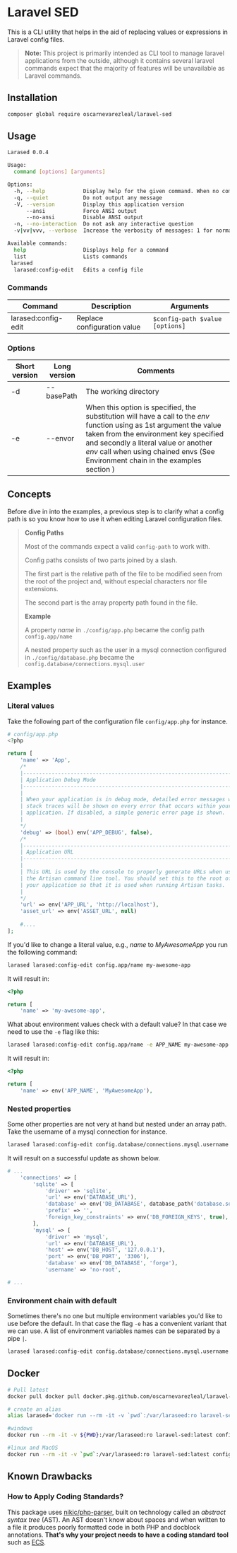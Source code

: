 # Laravel SED  

This is a CLI utility that helps in the aid of replacing values or expressions in Laravel config files.
  
> **Note:**  This project is primarily intended as CLI tool to manage laravel applications from the outside, although it contains several laravel commands expect that the majority of features will be unavailable as Laravel commands.

## Installation
```bash
composer global require oscarnevarezleal/laravel-sed
```

## Usage
```bash
Larased 0.0.4

Usage:
  command [options] [arguments]

Options:
  -h, --help            Display help for the given command. When no command is given display help for the list command
  -q, --quiet           Do not output any message
  -V, --version         Display this application version
      --ansi            Force ANSI output
      --no-ansi         Disable ANSI output
  -n, --no-interaction  Do not ask any interactive question
  -v|vv|vvv, --verbose  Increase the verbosity of messages: 1 for normal output, 2 for more verbose output and 3 for debug

Available commands:
  help                  Displays help for a command
  list                  Lists commands
 larased
  larased:config-edit   Edits a config file
```

### Commands

| Command        |Description                          |Arguments                         |
|----------------|-------------------------------|-----------------------------|
|larased:config-edit | Replace configuration value            | `$config-path $value [options]`|

### Options
| Short version  |Long version                   | Comments                    |
|----------------|-------------------------------|-----------------------------|
|-d              | --basePath                  | The working directory |
|-e              | --envor                       | When this option is specified, the substitution will have a call to the _env_ function using as 1st argument the value taken from the environment key specified and secondly a literal value or another _env_ call when using chained envs (See Environment chain in the examples section ) |

## Concepts
Before dive in into the examples, a previous step is to clarify what a config path is so you know how to use it when editing Laravel configuration files.

> **Config Paths**
>
> Most of the commands expect a valid `config-path` to work with.
>
> Config paths consists of two parts joined by a slash.
>
> The first part is the relative path of the file to be modified seen from the root of the project and, without especial characters nor file extensions.
>
> The second part is the array property path found in the file.
>
> **Example**
>
> A property _name_ in `./config/app.php` became the config path  `config.app/name`
>
> A nested property such as the user in a mysql connection configured in `./config/database.php` became the `config.database/connections.mysql.user`
>
> 
## Examples

### Literal values
Take the following part of the configuration file `config/app.php` for instance.

```php
# config/app.php
<?php

return [
    'name' => 'App',
    /*
    |--------------------------------------------------------------------------
    | Application Debug Mode
    |--------------------------------------------------------------------------
    |
    | When your application is in debug mode, detailed error messages with
    | stack traces will be shown on every error that occurs within your
    | application. If disabled, a simple generic error page is shown.
    |
    */
    'debug' => (bool) env('APP_DEBUG', false),
    /*
    |--------------------------------------------------------------------------
    | Application URL
    |--------------------------------------------------------------------------
    |
    | This URL is used by the console to properly generate URLs when using
    | the Artisan command line tool. You should set this to the root of
    | your application so that it is used when running Artisan tasks.
    |
    */
    'url' => env('APP_URL', 'http://localhost'),
    'asset_url' => env('ASSET_URL', null)
    
    #....
];

```

If you'd like to change a literal value, e.g., _name_ to _MyAwesomeApp_ you run the following command:
  
```bash  
larased larased:config-edit config.app/name my-awesome-app  
```

It will result in:
```php
<?php

return [
    'name' => 'my-awesome-app',
```
What about environment values check with a default value? In that case we need to use the `-e` flag like this:

```bash  
larased larased:config-edit config.app/name -e APP_NAME my-awesome-app  
```
It will result in:
```php
<?php

return [
    'name' => env('APP_NAME', 'MyAwesomeApp'),
```

### Nested properties

Some other properties are not very at hand but nested under an array path. Take the username of a mysql connection for instance.

```bash 
larased larased:config-edit config.database/connections.mysql.username noroot
```
It will result on a successful update as shown below.
```php
# ...
	'connections' => [
		'sqlite' => [
			'driver' => 'sqlite',
			'url' => env('DATABASE_URL'),
			'database' => env('DB_DATABASE', database_path('database.sqlite')),
			'prefix' => '',
			'foreign_key_constraints' => env('DB_FOREIGN_KEYS', true),
		],
		'mysql' => [
			'driver' => 'mysql',
			'url' => env('DATABASE_URL'),
			'host' => env('DB_HOST', '127.0.0.1'),
			'port' => env('DB_PORT', '3306'),
			'database' => env('DB_DATABASE', 'forge'),
			'username' => 'no-root',

# ...

```

### Environment chain with default

Sometimes there's no one but multiple environment variables you'd like to use before the default. In that case the flag `-e` has a convenient variant that we can use. A list of environment variables names can be separated by a pipe `|`. 

```bash
larased larased:config-edit config.database/connections.mysql.username noroot -e "DB_USER|DB_USER_ENV"
```

## Docker
```bash
# Pull latest
docker pull docker pull docker.pkg.github.com/oscarnevarezleal/laravel-sed/laravel-sed:dev

# create an alias
alias larased='docker run --rm -it -v `pwd`:/var/laraseed:ro laravel-sed:latest'
```

```bash
#windows
docker run --rm -it -v ${PWD}:/var/laraseed:ro laravel-sed:latest config.app/name my-awesome-app 

#linux and MacOS
docker run --rm -it -v `pwd`:/var/laraseed:ro laravel-sed:latest config.app/name my-awesome-app   
```

## Known Drawbacks

### How to Apply Coding Standards?

This package uses [nikic/php-parser](https://github.com/nikic/PHP-Parser/), built on technology called an *abstract syntax tree* (AST). An AST doesn't know about spaces and when written to a file it produces poorly formatted code in both PHP and docblock annotations. **That's why your project needs to have a coding standard tool** such as [ECS](https://github.com/symplify/easy-coding-standard).